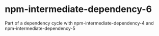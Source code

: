 # npm-intermediate-dependency-6
Part of a dependency cycle with npm-intermediate-dependency-4 and npm-intermediate-dependency-5
